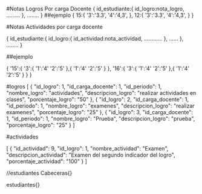 #Notas Logros Por carga Docente
{
  id_estudiante:{
    id_logro:nota_logro,
    .........
  },
  ........
}
##ejemplo
{
	15:{
		'3':'3.3',
		'4':'4,3',
		},
	12:{
		'3':'3.3',
		'4':'4,3',
	}
}


#Notas Actividades por carga docente

{
  id_estudiante:{
    id_logro:{
      id_actividad:nota_actividad,
      ............
  },
  ......
},
........
}

##ejemplo

{
	'15':{
		'3':{
      '1':'4'
      '2':'5'
    },{
      '1':'4'
      '2':'5'
    }
  },
  '16':{
    '3':{
      '1':'4'
      '2':'5'
    },{
      '1':'4'
      '2':'5'
    }
  }
}

#logros
[
  {
    "id_logro": 1,
    "id_carga_docente": 1,
    "id_periodo": 1,
    "nombre_logro": "actividades",
    "descripcion_logro": "realizar actividades en clases",
    "porcentaje_logro": "50"
  },
  {
    "id_logro": 2,
    "id_carga_docente": 1,
    "id_periodo": 1,
    "nombre_logro": "examenes",
    "descripcion_logro": "realizar examenes",
    "porcentaje_logro": "25"
  },
  {
    "id_logro": 3,
    "id_carga_docente": 1,
    "id_periodo": 1,
    "nombre_logro": "Prueba",
    "descripcion_logro": "prueba",
    "porcentaje_logro": "25"
  }
]

#actividades

[
  {
    "id_actividad": 9,
    "id_logro": 1,
    "nombre_actividad": "Examen",
    "descripcion_actividad": "Examen del segundo indicador del logro",
    "porcentaje_actividad": "100"
  }
]	

//estudiantes
Cabeceras{}

estudiantes{}


